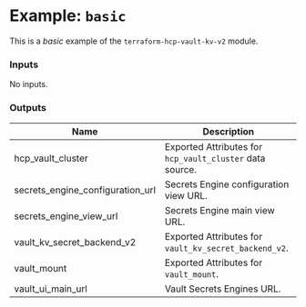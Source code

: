 # Example: `basic`

This is a _basic_ example of the `terraform-hcp-vault-kv-v2` module.

<!-- BEGIN_TF_DOCS -->
### Inputs

No inputs.

### Outputs

| Name | Description |
|------|-------------|
| hcp_vault_cluster | Exported Attributes for `hcp_vault_cluster` data source. |
| secrets_engine_configuration_url | Secrets Engine configuration view URL. |
| secrets_engine_view_url | Secrets Engine main view URL. |
| vault_kv_secret_backend_v2 | Exported Attributes for `vault_kv_secret_backend_v2`. |
| vault_mount | Exported Attributes for `vault_mount`. |
| vault_ui_main_url | Vault Secrets Engines URL. |
<!-- END_TF_DOCS -->
